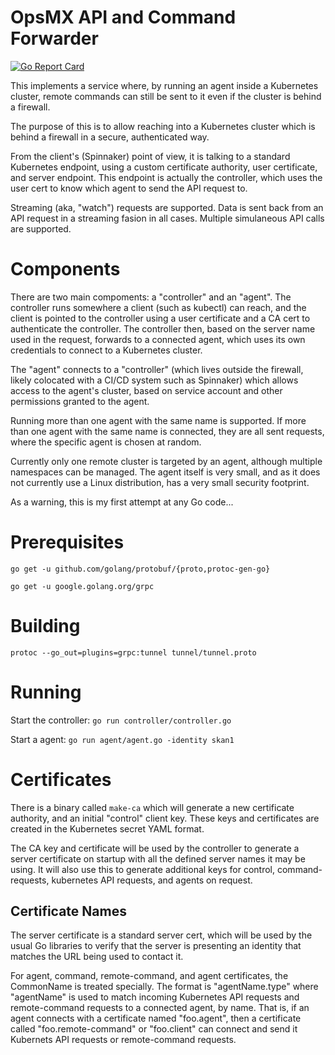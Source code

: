 # OpsMX API and Command Forwarder

[![Go Report Card](https://goreportcard.com/badge/github.com/opsmx/oes-birger)](https://goreportcard.com/report/github.com/opsmx/oes-birger)

This implements a service where, by running an agent inside a Kubernetes
cluster, remote commands can still be sent to it even if the cluster is
behind a firewall.

The purpose of this is to allow reaching into a Kubernetes cluster which is
behind a firewall in a secure, authenticated way.

From the client's (Spinnaker) point of view, it is talking to a standard
Kubernetes endpoint, using a custom certificate authority, user certificate,
and server endpoint.  This endpoint is actually the controller, which uses
the user cert to know which agent to send the API request to.

Streaming (aka, "watch") requests are supported.  Data is sent back from
an API request in a streaming fasion in all cases.  Multiple simulaneous
API calls are supported.

# Components

There are two main compoments:  a "controller" and an "agent".  The controller
runs somewhere a client (such as kubectl) can reach, and the client is pointed
to the controller using a user certificate and a CA cert to authenticate the
controller.  The controller then, based on the server name used in the request,
forwards to a connected agent, which uses its own credentials to connect to a
Kubernetes cluster.

The "agent" connects to a "controller" (which lives outside the firewall,
likely colocated with a CI/CD system such as Spinnaker) which allows access
to the agent's cluster, based on service account and other permissions granted
to the agent.

Running more than one agent with the same name is supported.  If more than
one agent with the same name is connected, they are all sent requests, where
the specific agent is chosen at random.

Currently only one remote cluster is targeted by an agent, although
multiple namespaces can be managed.  The agent itself is very small, and
as it does not currently use a Linux distribution, has a very small
security footprint.

As a warning, this is my first attempt at any Go code...

# Prerequisites

`go get -u github.com/golang/protobuf/{proto,protoc-gen-go}`

`go get -u google.golang.org/grpc`

# Building

`protoc --go_out=plugins=grpc:tunnel tunnel/tunnel.proto`

# Running

Start the controller:
`go run controller/controller.go`

Start a agent:
`go run agent/agent.go -identity skan1`

# Certificates

There is a binary called `make-ca` which will generate a new certificate authority,
and an initial "control" client key.  These keys and certificates are created in
the Kubernetes secret YAML format.

The CA key and certificate will be used by the controller to generate a
server certificate on startup with all the defined server names it may be using.
It will also use this to generate additional keys for control, command-requests,
kubernetes API requests, and agents on request.

## Certificate Names

The server certificate is a standard server cert, which will be used by the
usual Go libraries to verify that the server is presenting an identity
that matches the URL being used to contact it.

For agent, command, remote-command, and agent certificates, the CommonName is
treated specially.  The format is "agentName.type" where "agentName" is used to
match incoming Kubernetes API requests and remote-command requests to a connected
agent, by name.  That is, if an agent connects with a certificate named "foo.agent",
then a certificate called "foo.remote-command" or "foo.client" can connect and send
it Kubernets API requests or remote-command requests.
